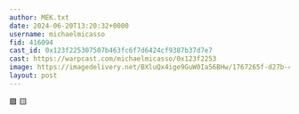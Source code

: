 ```yaml
---
author: MEK.txt
date: 2024-06-20T13:20:32+0000
username: michaelmicasso
fid: 416094
cast_id: 0x123f225307507b463fc6f7d6424cf9387b37d7e7
cast: https://warpcast.com/michaelmicasso/0x123f2253
image: https://imagedelivery.net/BXluQx4ige9GuW0Ia56BHw/1767265f-d27b-4658-52d7-1736c2df6c00/original
layout: post
---
```

🟪 🟨  

<img src='https://imagedelivery.net/BXluQx4ige9GuW0Ia56BHw/1767265f-d27b-4658-52d7-1736c2df6c00/original' alt='' referrerpolicy='no-referrer'/>